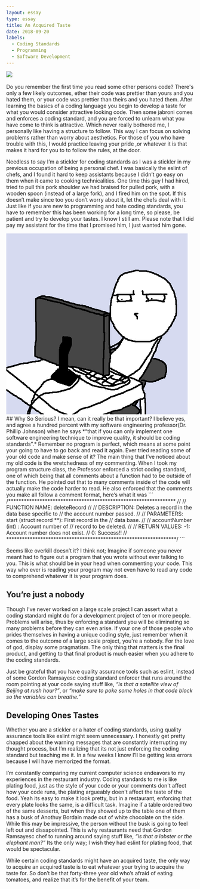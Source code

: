 ```yaml
---
layout: essay
type: essay
title: An Acquired Taste
date: 2018-09-20
labels:
  - Coding Standards
  - Programming
  - Software Development
---
```

<img class="ui image" src="{{ site.baseurl }}/images/unLearn2.png">

 Do you remember the first time you read some other persons code? There's only a few likely outcomes, ether their code was prettier than yours and you hated them, or your code was prettier than theirs and you hated them. After learning the basics of a coding language you begin to develop a taste for what you would consider attractive looking code.  Then some jabroni comes and enforces a coding standard, and you are forced to unlearn what you have come to think is attractive.  Which never really bothered me, I personally like having a structure to follow.  This way I can focus on solving problems rather than worry about aesthetics.  For those of you who have trouble with this, I would practice leaving your pride ,or whatever it is that makes it hard for you to to follow the rules, at the door.
 
 Needless to say I’m a stickler for coding standards as I was a stickler in my previous occupation of being a personal chef. I was basically the eslint of chefs, and I found it hard to keep assistants because I didn’t go easy on them when it came to cooking technicalities.  One time this guy I had hired, tried to pull this pork shoulder we had braised for pulled pork, with a wooden spoon (instead of a large fork), and I fired him on the spot. If this doesn’t make since too you don’t worry about it, let the chefs deal with it.  Just like if you are new to programming and hate coding standards, you have to remember this has been working for a long time, so please, be patient and try to develop your tastes. I know I still am. Please note that I did pay my assistant for the time that I promised him, I just wanted him gone.
 
 
 <img class="ui medium right floated rounded image" src="../images/8ae.png ">
## Why So Serious?
 I mean, can it really be that important?  I believe yes, and agree a hundred percent with my software engineering professor(Dr. Phillip Johnson) when he says *“that if you can only implement one software engineering technique to improve quality, it should be coding standards”.* Remember no program is perfect, which means at some point your going to have to go back and read it again.  Ever tried reading some of your old code and make sense of it?  The main thing that I’ve noticed about my old code is the wretchedness of my commenting.  When I took my program structure class, the Professor enforced a strict coding standard, one of which being that all comments about a function had to be outside of the function.  He pointed out that to many comments inside of the code will actually make the code harder to read.  He also enforced that the comments you make all follow a comment format, here’s what it was 
 ```
 /****************************************************************
 //
 //  FUNCTION NAME: deleteRecord
 //  
 //  DESCRIPTION:   Deletes a record in the data base specific to
 //                 the account number passed.
 //  
 //  PARAMETERS:    start (struct record **): First record in the
 //                                           data base.
 //
 //                 accountNumber (int)     : Account number of
 //                                           record to be deleted.
 //
 //  RETURN VALUES: -1: Account number does not exist.
 //                  0: Success!!
 // 
 *****************************************************************/
 ```

Seems like overkill doesn’t it? I think not; Imagine if someone you never meant had to figure out a program that you wrote without ever talking to you.  This is what should be in your head when commenting your code.  This way who ever is reading your program may not even have to read any code to comprehend whatever it is your program does. 

## You’re just a nobody
Though I’ve never worked on a large scale project I can assert what a coding standard might do for a development project of ten or more people.  Problems will arise, thus by enforcing a standard you will be eliminating so many problems before they can even arise.  If your one of those people who prides themselves in having a unique coding style, just remember when it comes to the outcome of a large scale project, you're a nobody.  For the love of god, display some pragmatism. The only thing that matters is the final product, and getting to that final product is much easier when you adhere to the coding standards. 

Just be grateful that you have quality assurance tools such as eslint, instead of some Gordon Ramsayesc coding standard enforcer that runs around the room pointing at your code saying stuff like, *“is that a satellite view of Beijing at rush hour?”*, or *“make sure to poke some holes in that code block so the variables can breathe.”*

## Developing Ones Tastes
Whether you are a stickler or a hater of coding standards, using quality assurance tools like eslint might seem unnecessary.  I honestly get pretty chapped about the warning messages that are constantly interrupting my thought process, but I’m realizing that its not just enforcing the coding standard but teaching me it.  In a few weeks I know I’ll be getting less errors because I will have memorized the format.  

 I’m constantly comparing my current computer science endeavors to my experiences in the restaurant industry.  Coding standards to me is like plating food, just as the style of your code or your comments don't affect how your code runs, the plating argueably doen't affect the taste of the food. Yeah its easy to make it look pretty, but in a restaurant, enforcing that every plate looks the same, is a difficult task. Imagine if a table ordered two of the same desserts, but when they showed up to the table one of them has a busk of Anothuy Bordain made out of white chocolate on the side.  While this may be impressive, the person without the busk is going to feel left out and dissapointed.  This is why restaurants need that Gordon Ramsayesc chef to running around saying stuff like, *“is that a lobster or the elephant man?”*  Its the only way; I wish they had eslint for plating food, that would be spectacular. 

While certain coding standards might have an acquired taste, the only way to acquire an acquired taste is to eat whatever your trying to acquire the taste for. So don’t be that forty-three year old who’s afraid of eating tomatoes, and realize that it’s for the benefit of your team.

 

